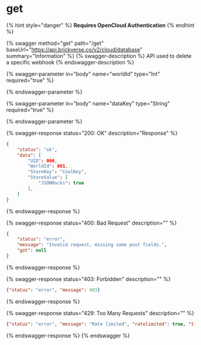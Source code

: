 # get

{% hint style="danger" %}
**Requires OpenCloud Authentication**
{% endhint %}

{% swagger method="get" path="/get" baseUrl="https://api.brickverse.co/v2/cloud/database" summary="Information" %}
{% swagger-description %}
API used to delete a specific webhook
{% endswagger-description %}

{% swagger-parameter in="body" name="worldId" type="Int" required="true" %}

{% endswagger-parameter %}

{% swagger-parameter in="body" name="dataKey" type="String" required="true" %}

{% endswagger-parameter %}

{% swagger-response status="200: OK" description="Response" %}
```json
{
    "status": "ok",
    "data": [
        "UID": 000,
        "WorldId": 001,
        "StoreKey": "CoolKey",
        "StoreValue": [
            "JSONRocks": true
        ],
    ]
}
```
{% endswagger-response %}

{% swagger-response status="400: Bad Request" description="" %}
```json
{
    "status": "error",
    "message": "Invalid request, missing some post fields.",
    "got": null
}
```
{% endswagger-response %}

{% swagger-response status="403: Forbidden" description="" %}
```json
{"status": "error", "message": 403}
```
{% endswagger-response %}

{% swagger-response status="429: Too Many Requests" description="" %}
```json
{"status": "error", "message": "Rate limited", "ratelimited": true, "time": "seconds_string"}
```
{% endswagger-response %}
{% endswagger %}
